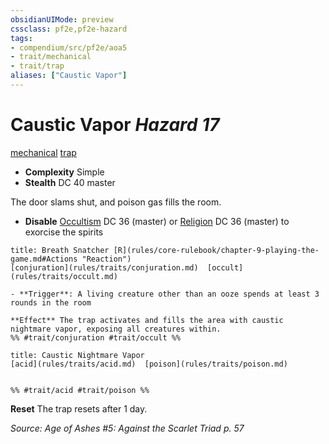 ```yaml
---
obsidianUIMode: preview
cssclass: pf2e,pf2e-hazard
tags:
- compendium/src/pf2e/aoa5
- trait/mechanical
- trait/trap
aliases: ["Caustic Vapor"]
---
```

# Caustic Vapor *Hazard 17*  
[mechanical](rules/traits/mechanical.md)  [trap](rules/traits/trap.md)  

- **Complexity** Simple
- **Stealth** DC 40 master  

The door slams shut, and poison gas fills the room.

- **Disable** [Occultism](compendium/skills.md#Occultism) DC 36 (master) or [Religion](compendium/skills.md#Religion) DC 36 (master) to exorcise the spirits  
     
```ad-embed-ability
title: Breath Snatcher [R](rules/core-rulebook/chapter-9-playing-the-game.md#Actions "Reaction")
[conjuration](rules/traits/conjuration.md)  [occult](rules/traits/occult.md)  

- **Trigger**: A living creature other than an ooze spends at least 3 rounds in the room

**Effect** The trap activates and fills the area with caustic nightmare vapor, exposing all creatures within.  
%% #trait/conjuration #trait/occult %%
```
```ad-embed-ability
title: Caustic Nightmare Vapor
[acid](rules/traits/acid.md)  [poison](rules/traits/poison.md)  

  
%% #trait/acid #trait/poison %%
```

**Reset** The trap resets after 1 day.  

*Source: Age of Ashes #5: Against the Scarlet Triad p. 57*